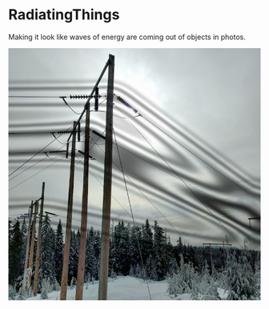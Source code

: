 # RadiatingThings
Making it look like waves of energy are coming out of objects in photos.

![render.png](https://raw.githubusercontent.com/nielmclaren/RadiatingThings/master/render.png)

